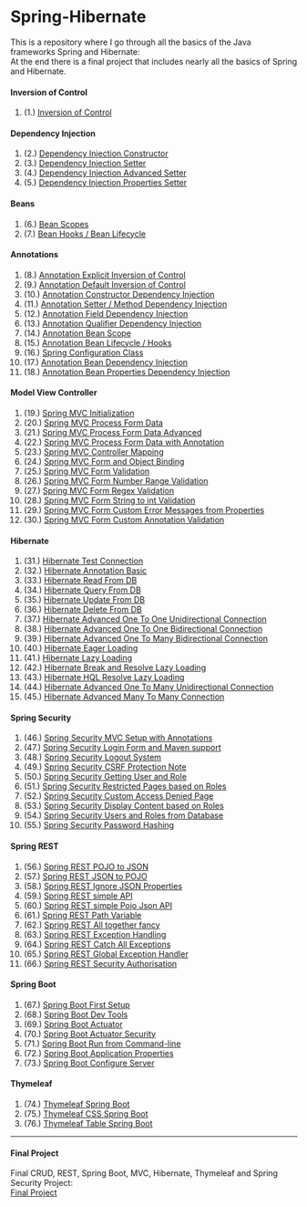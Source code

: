 # Spring-Hibernate


This is a repository where I go through all the basics of the Java frameworks Spring and Hibernate:\
At the end there is a final project that includes nearly all the basics of Spring and Hibernate.

#### Inversion of Control
1. (1.) [Inversion of Control](https://github.com/mschoeffel/Spring-Hibernate/tree/master/src/spring/InversionOfControl)
#### Dependency Injection
1. (2.) [Dependency Injection Constructor](https://github.com/mschoeffel/Spring-Hibernate/tree/master/src/spring/DependencyInjectionConstructor)
2. (3.) [Dependency Injection Setter](https://github.com/mschoeffel/Spring-Hibernate/tree/master/src/spring/DependencyInjectionSetter)
3. (4.) [Dependency Injection Advanced Setter](https://github.com/mschoeffel/Spring-Hibernate/tree/master/src/spring/DependencyInjectionAdvancedSetter)
4. (5.) [Dependency Injection Properties Setter](https://github.com/mschoeffel/Spring-Hibernate/tree/master/src/spring/DependencyInjectionPropertiesSetter)
#### Beans
1. (6.) [Bean Scopes](https://github.com/mschoeffel/Spring-Hibernate/tree/master/src/spring/BeanScopes)
2. (7.) [Bean Hooks / Bean Lifecycle](https://github.com/mschoeffel/Spring-Hibernate/tree/master/src/spring/BeanHooks)
#### Annotations
1. (8.) [Annotation Explicit Inversion of Control](https://github.com/mschoeffel/Spring-Hibernate/tree/master/src/spring/AnnotationExplicitIoC)
2. (9.) [Annotation Default Inversion of Control](https://github.com/mschoeffel/Spring-Hibernate/tree/master/src/spring/AnnotationDefaultIoC)
3. (10.) [Annotation Constructor Dependency Injection](https://github.com/mschoeffel/Spring-Hibernate/tree/master/src/spring/AnnotationConstructorDI)
4. (11.) [Annotation Setter / Method Dependency Injection](https://github.com/mschoeffel/Spring-Hibernate/tree/master/src/spring/AnnotationSetterDI)
5. (12.) [Annotation Field Dependency Injection](https://github.com/mschoeffel/Spring-Hibernate/tree/master/src/spring/AnnotationFieldDI)
6. (13.) [Annotation Qualifier Dependency Injection](https://github.com/mschoeffel/Spring-Hibernate/tree/master/src/spring/AnnotationQualifierDI)
7. (14.) [Annotation Bean Scope](https://github.com/mschoeffel/Spring-Hibernate/tree/master/src/spring/AnnotationBeanScope)
8. (15.) [Annotation Bean Lifecycle / Hooks](https://github.com/mschoeffel/Spring-Hibernate/tree/master/src/spring/AnnotationBeanLifecycle)
9. (16.) [Spring Configuration Class](https://github.com/mschoeffel/Spring-Hibernate/tree/master/src/spring/SpringConfigClass)
10. (17.) [Annotation Bean Dependency Injection](https://github.com/mschoeffel/Spring-Hibernate/tree/master/src/spring/AnnotationBeanDI)
1. (18.) [Annotation Bean Properties Dependency Injection](https://github.com/mschoeffel/Spring-Hibernate/tree/master/src/spring/AnnotationBeanPropertiesDI)
#### Model View Controller
1. (19.) [Spring MVC Initialization](https://github.com/mschoeffel/Spring-Hibernate/tree/master/src/spring/MVC)
2. (20.) [Spring MVC Process Form Data](https://github.com/mschoeffel/Spring-Hibernate/tree/master/src/spring/MVC)
3. (21.) [Spring MVC Process Form Data Advanced](https://github.com/mschoeffel/Spring-Hibernate/tree/master/src/spring/MVC)
4. (22.) [Spring MVC Process Form Data with Annotation](https://github.com/mschoeffel/Spring-Hibernate/tree/master/src/spring/MVC)
5. (23.) [Spring MVC Controller Mapping](https://github.com/mschoeffel/Spring-Hibernate/tree/master/src/spring/MVC)
6. (24.) [Spring MVC Form and Object Binding](https://github.com/mschoeffel/Spring-Hibernate/tree/master/src/spring/MVC)
7. (25.) [Spring MVC Form Validation](https://github.com/mschoeffel/Spring-Hibernate/tree/master/src/spring/MVC)
8. (26.) [Spring MVC Form Number Range Validation](https://github.com/mschoeffel/Spring-Hibernate/tree/master/src/spring/MVC)
9. (27.) [Spring MVC Form Regex Validation](https://github.com/mschoeffel/Spring-Hibernate/tree/master/src/spring/MVC)
10. (28.) [Spring MVC Form String to int Validation](https://github.com/mschoeffel/Spring-Hibernate/tree/master/src/spring/MVC)
11. (29.) [Spring MVC Form Custom Error Messages from Properties](https://github.com/mschoeffel/Spring-Hibernate/tree/master/src/spring/MVC)
12. (30.) [Spring MVC Form Custom Annotation Validation](https://github.com/mschoeffel/Spring-Hibernate/tree/master/src/spring/MVC)
#### Hibernate
1. (31.) [Hibernate Test Connection](https://github.com/mschoeffel/Spring-Hibernate/tree/master/src/spring/Hibernate/Test)
2. (32.) [Hibernate Annotation Basic](https://github.com/mschoeffel/Spring-Hibernate/tree/master/src/spring/Hibernate/AnnotationBasic)
3. (33.) [Hibernate Read From DB](https://github.com/mschoeffel/Spring-Hibernate/tree/master/src/spring/Hibernate/ReadObject)
4. (34.) [Hibernate Query From DB](https://github.com/mschoeffel/Spring-Hibernate/tree/master/src/spring/Hibernate/QueryObject)
5. (35.) [Hibernate Update From DB](https://github.com/mschoeffel/Spring-Hibernate/tree/master/src/spring/Hibernate/UpdateObject)
6. (36.) [Hibernate Delete From DB](https://github.com/mschoeffel/Spring-Hibernate/tree/master/src/spring/Hibernate/DeleteObject)
7. (37.) [Hibernate Advanced One To One Unidirectional Connection](https://github.com/mschoeffel/Spring-Hibernate/tree/master/src/spring/Hibernate/OneToOneUni)
8. (38.) [Hibernate Advanced One To One Bidirectional Connection](https://github.com/mschoeffel/Spring-Hibernate/tree/master/src/spring/Hibernate/OneToOneBi)
9. (39.) [Hibernate Advanced One To Many Bidirectional Connection](https://github.com/mschoeffel/Spring-Hibernate/tree/master/src/spring/Hibernate/OneToManyBi)
10. (40.) [Hibernate Eager Loading](https://github.com/mschoeffel/Spring-Hibernate/tree/master/src/spring/Hibernate/EagerLoading)
11. (41.) [Hibernate Lazy Loading](https://github.com/mschoeffel/Spring-Hibernate/tree/master/src/spring/Hibernate/LazyLoading)
12. (42.) [Hibernate Break and Resolve Lazy Loading](https://github.com/mschoeffel/Spring-Hibernate/tree/master/src/spring/Hibernate/LazyLoading)
13. (43.) [Hibernate HQL Resolve Lazy Loading](https://github.com/mschoeffel/Spring-Hibernate/tree/master/src/spring/Hibernate/LazyLoading)
14. (44.) [Hibernate Advanced One To Many Unidirectional Connection](https://github.com/mschoeffel/Spring-Hibernate/tree/master/src/spring/Hibernate/OneToManyUni)
15. (45.) [Hibernate Advanced Many To Many Connection](https://github.com/mschoeffel/Spring-Hibernate/tree/master/src/spring/Hibernate/ManyToMany)
#### Spring Security
1. (46.) [Spring Security MVC Setup with Annotations](https://github.com/mschoeffel/Spring-Hibernate/tree/master/src/spring/Security)
2. (47.) [Spring Security Login Form and Maven support](https://github.com/mschoeffel/Spring-Hibernate/tree/master/src/spring/Security)
3. (48.) [Spring Security Logout System](https://github.com/mschoeffel/Spring-Hibernate/tree/master/src/spring/Security)
4. (49.) [Spring Security CSRF Protection Note](https://github.com/mschoeffel/Spring-Hibernate/tree/master/src/spring/Security)
5. (50.) [Spring Security Getting User and Role](https://github.com/mschoeffel/Spring-Hibernate/tree/master/src/spring/Security)
6. (51.) [Spring Security Restricted Pages based on Roles](https://github.com/mschoeffel/Spring-Hibernate/tree/master/src/spring/Security)
7. (52.) [Spring Security Custom Access Denied Page](https://github.com/mschoeffel/Spring-Hibernate/tree/master/src/spring/Security)
8. (53.) [Spring Security Display Content based on Roles](https://github.com/mschoeffel/Spring-Hibernate/tree/master/src/spring/Security)
9. (54.) [Spring Security Users and Roles from Database](https://github.com/mschoeffel/Spring-Hibernate/tree/master/src/spring/Security)
10. (55.) [Spring Security Password Hashing](https://github.com/mschoeffel/Spring-Hibernate/tree/master/src/spring/Security)
#### Spring REST
1. (56.) [Spring REST POJO to JSON](https://github.com/mschoeffel/Spring-Hibernate/tree/master/src/spring/REST)
2. (57.) [Spring REST JSON to POJO](https://github.com/mschoeffel/Spring-Hibernate/tree/master/src/spring/REST)
3. (58.) [Spring REST Ignore JSON Properties](https://github.com/mschoeffel/Spring-Hibernate/tree/master/src/spring/REST)
4. (59.) [Spring REST simple API](https://github.com/mschoeffel/Spring-Hibernate/tree/master/src/spring/REST)
5. (60.) [Spring REST simple Pojo Json API](https://github.com/mschoeffel/Spring-Hibernate/tree/master/src/spring/REST)
6. (61.) [Spring REST Path Variable](https://github.com/mschoeffel/Spring-Hibernate/tree/master/src/spring/REST)
7. (62.) [Spring REST All together fancy](https://github.com/mschoeffel/Spring-Hibernate/tree/master/src/spring/REST)
8. (63.) [Spring REST Exception Handling](https://github.com/mschoeffel/Spring-Hibernate/tree/master/src/spring/REST)
9. (64.) [Spring REST Catch All Exceptions](https://github.com/mschoeffel/Spring-Hibernate/tree/master/src/spring/REST)
10. (65.) [Spring REST Global Exception Handler](https://github.com/mschoeffel/Spring-Hibernate/tree/master/src/spring/REST)
11. (66.) [Spring REST Security Authorisation](https://github.com/mschoeffel/Spring-Hibernate/tree/master/src/spring/REST)
#### Spring Boot
1. (67.) [Spring Boot First Setup](https://github.com/mschoeffel/Spring-Hibernate/tree/master/src/spring/SpringBoot)
2. (68.) [Spring Boot Dev Tools](https://github.com/mschoeffel/Spring-Hibernate/tree/master/src/spring/SpringBoot)
3. (69.) [Spring Boot Actuator](https://github.com/mschoeffel/Spring-Hibernate/tree/master/src/spring/SpringBoot)
4. (70.) [Spring Boot Actuator Security](https://github.com/mschoeffel/Spring-Hibernate/tree/master/src/spring/SpringBoot)
5. (71.) [Spring Boot Run from Command-line](https://github.com/mschoeffel/Spring-Hibernate/tree/master/src/spring/SpringBoot)
6. (72.) [Spring Boot Application Properties](https://github.com/mschoeffel/Spring-Hibernate/tree/master/src/spring/SpringBoot)
7. (73.) [Spring Boot Configure Server](https://github.com/mschoeffel/Spring-Hibernate/tree/master/src/spring/SpringBoot)
#### Thymeleaf
1. (74.) [Thymeleaf Spring Boot](https://github.com/mschoeffel/Spring-Hibernate/tree/master/src/spring/Thymeleaf)
2. (75.) [Thymeleaf CSS Spring Boot](https://github.com/mschoeffel/Spring-Hibernate/tree/master/src/spring/Thymeleaf)
3. (76.) [Thymeleaf Table Spring Boot](https://github.com/mschoeffel/Spring-Hibernate/tree/master/src/spring/Thymeleaf)
----
#### Final Project
Final CRUD, REST, Spring Boot, MVC, Hibernate, Thymeleaf and Spring Security Project:\
[Final Project](https://github.com/mschoeffel/Spring-Hibernate/tree/master/src/spring/FinalCRUD)